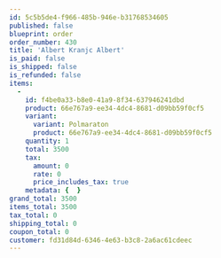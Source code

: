 ```yaml
---
id: 5c5b5de4-f966-485b-946e-b31768534605
published: false
blueprint: order
order_number: 430
title: 'Albert Kranjc Albert'
is_paid: false
is_shipped: false
is_refunded: false
items:
  -
    id: f4be0a33-b8e0-41a9-8f34-637946241dbd
    product: 66e767a9-ee34-4dc4-8681-d09bb59f0cf5
    variant:
      variant: Polmaraton
      product: 66e767a9-ee34-4dc4-8681-d09bb59f0cf5
    quantity: 1
    total: 3500
    tax:
      amount: 0
      rate: 0
      price_includes_tax: true
    metadata: {  }
grand_total: 3500
items_total: 3500
tax_total: 0
shipping_total: 0
coupon_total: 0
customer: fd31d84d-6346-4e63-b3c8-2a6ac61cdeec
---
```

